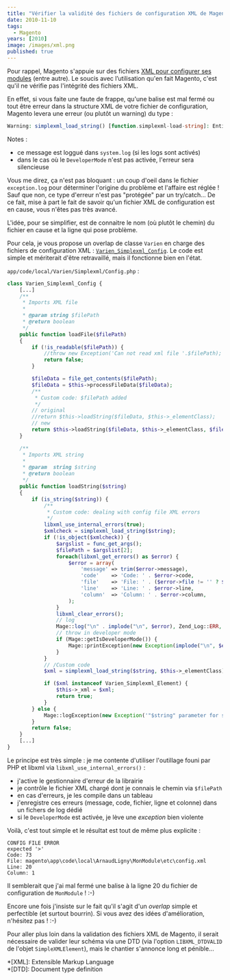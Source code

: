 ```yaml
---
title: "Vérifier la validité des fichiers de configuration XML de Magento"
date: 2010-11-10
tags:
  - Magento
years: [2010]
image: /images/xml.png
published: true
---
```

Pour rappel, Magento s'appuie sur des fichiers [XML pour configurer ses modules](http://www.magentocommerce.com/wiki/5_-_modules_and_development/reference/module_config.xml) (entre autre). Le soucis avec l’utilisation qu'en fait Magento, c'est qu'il ne vérifie pas l'intégrité des fichiers XML.

En effet, si vous faite une faute de frappe, qu'une balise est mal fermé ou tout être erreur dans la structure XML de votre fichier de configuration, Magento levera une erreur (ou plutôt un warning) du type :

```php
Warning: simplexml_load_string() [function.simplexml-load-string]: Entity: line 19: parser error : expected '>' in magento\lib\Varien\Simplexml\Config.php on line 510
```
<!-- excerpt -->
Notes :
* ce message est loggué dans `system.log` (si les logs sont activés)
* dans le cas où le `DeveloperMode` n'est pas activée, l'erreur sera silencieuse

Vous me direz, ça n'est pas bloquant : un coup d'oeil dans le fichier `exception.log` pour déterminer l'origine du problème et l'affaire est réglée ! Sauf que non, ce type d'erreur n'est pas "protégée" par un try/catch...
De ce fait, mise à part le fait de savoir qu'un fichier XML de configuration est en cause, vous n'êtes pas très avancé.

L'idée, pour se simplifier, est de connaitre le nom (où plutôt le chemin) du fichier en cause et la ligne qui pose problème.

Pour cela, je vous propose un overlap de classe `Varien` en charge des fichiers de configuration XML : [`Varien_Simplexml_Config`](http://docs.magentocommerce.com/Varien/Varien_Simplexml/Varien_Simplexml_Config.html). Le code est simple et mériterait d'être retravaillé, mais il fonctionne bien en l'état.

`app/code/local/Varien/Simplexml/Config.php` :

```php
class Varien_Simplexml_Config {
    [...]
    /**
     * Imports XML file
     *
     * @param string $filePath
     * @return boolean
     */
    public function loadFile($filePath)
    {
        if (!is_readable($filePath)) {
            //throw new Exception('Can not read xml file '.$filePath);
            return false;
        }

        $fileData = file_get_contents($filePath);
        $fileData = $this->processFileData($fileData);
        /**
         * Custom code: $filePath added
         */
        // original
        //return $this->loadString($fileData, $this->_elementClass);
        // new
        return $this->loadString($fileData, $this->_elementClass, $filePath);
    }

    /**
     * Imports XML string
     *
     * @param  string $string
     * @return boolean
     */
    public function loadString($string)
    {
        if (is_string($string)) {
            /**
             * Custom code: dealing with config file XML errors
             */
            libxml_use_internal_errors(true);
            $xmlcheck = simplexml_load_string($string);
            if (!is_object($xmlcheck)) {
                $argslist = func_get_args();
                $filePath = $argslist[2];
                foreach(libxml_get_errors() as $error) {
                    $error = array(
                        'message' => trim($error->message),
                        'code'    => 'Code: ' . $error->code,
                        'file'    => 'File: ' . ($error->file != '' ? $error->file : $filePath),
                        'line'    => 'Line: ' . $error->line,
                        'column'  => 'Column: ' . $error->column,
                    );
                }
                libxml_clear_errors();
                // log
                Mage::log("\n" . implode("\n", $error), Zend_Log::ERR, 'exception_config.log');
                // throw in developer mode
                if (Mage::getIsDeveloperMode()) {
                    Mage::printException(new Exception(implode("\n", $error)), 'CONFIG FILE ERROR');
                }
            }
            // /Custom code
            $xml = simplexml_load_string($string, $this->_elementClass);

            if ($xml instanceof Varien_Simplexml_Element) {
                $this->_xml = $xml;
                return true;
            }
        } else {
            Mage::logException(new Exception('"$string" parameter for simplexml_load_string is not a string'));
        }
        return false;
    }
    [...]
}
```

Le principe est très simple : je me contente d'utiliser l'outillage founi par PHP et libxml via `libxml_use_internal_errors()` :

* j'active le gestionnaire d'erreur de la librairie
* je contrôle le fichier XML chargé dont je connais le chemin via `$filePath`
* en cas d'erreurs, je les compile dans un tableau
* j'enregistre ces erreurs (message, code, fichier, ligne et colonne) dans un fichers de log dédié
* si le `DeveloperMode` est activée, je lève une _exception_ bien violente

Voilà, c'est tout simple et le résultat est tout de même plus explicite :

```
CONFIG FILE ERROR
expected '>'
Code: 73
File: magento\app\code\local\ArnaudLigny\MonModule\etc\config.xml
Line: 20
Column: 1
```

Il semblerait que j'ai mal fermé une balise à la ligne 20 du fichier de configuration de `MonModule` ! :-)

Encore une fois j'insiste sur le fait qu'il s'agit d'un _overlap_ simple et perfectible (et surtout bourrin). Si vous avez des idées d'amélioration, n'hésitez pas ! :-)

Pour aller plus loin dans la validation des fichiers XML de Magento, il serait nécessaire de valider leur schéma via une DTD (via l'option `LIBXML_DTDVALID` de l'objet `SimpleXMLElement`), mais le chantier s'annonce long et pénible...

*[XML]: Extensible Markup Language  
*[DTD]: Document type definition
